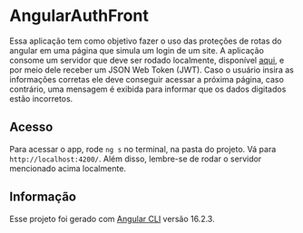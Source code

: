 # AngularAuthFront

Essa aplicação tem como objetivo fazer o uso das proteções de rotas do angular em uma página que simula um login de um site. A aplicação consome um servidor que deve ser rodado localmente, disponível [aqui](https://github.com/troquatte/curso-de-angular-fake-jwt), e por meio dele receber um JSON Web Token (JWT). Caso o usuário insira as informações corretas ele deve conseguir acessar a próxima página, caso contrário, uma mensagem é exibida para informar que os dados digitados estão incorretos.

## Acesso

Para acessar o app, rode `ng s` no terminal, na pasta do projeto. Vá para `http://localhost:4200/`. Além disso, lembre-se de rodar o servidor mencionado acima localmente.

## Informação

Esse projeto foi gerado com [Angular CLI](https://github.com/angular/angular-cli) versão 16.2.3.
